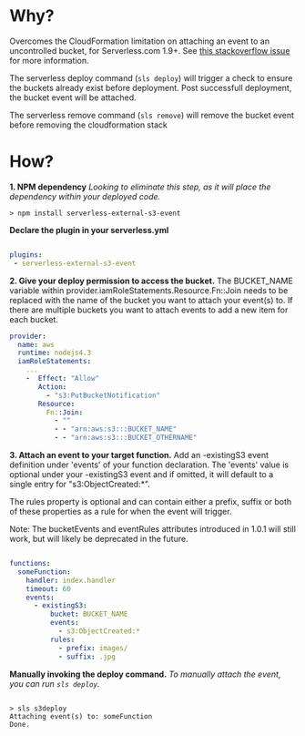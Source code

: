 # Why?
Overcomes the CloudFormation limitation on attaching an event to an uncontrolled bucket, for Serverless.com 1.9+. See [this stackoverflow issue](http://serverfault.com/questions/610788/using-cloudformation-with-an-existing-s3-bucket) for more information.

The serverless deploy command (```sls deploy```) will trigger a check to ensure the buckets already exist before deployment.
Post successfull deployment, the bucket event will be attached.

The serverless remove command (```sls remove```) will remove the bucket event before removing the cloudformation stack

# How?

**1. NPM dependency**
_Looking to eliminate this step, as it will place the dependency within your deployed code._
```
> npm install serverless-external-s3-event
```

**Declare the plugin in your serverless.yml**
```serverless.yml

plugins:
 - serverless-external-s3-event

```

**2. Give your deploy permission to access the bucket.**
The BUCKET_NAME variable within provider.iamRoleStatements.Resource.Fn::Join needs to be replaced with the name of the bucket you want to attach your event(s) to.  If there are multiple buckets you want to attach events to add a new item for each bucket.

```serverless.yml
provider:
  name: aws
  runtime: nodejs4.3
  iamRoleStatements:
    ...
    -  Effect: "Allow"
       Action:
         - "s3:PutBucketNotification"
       Resource:
         Fn::Join:
           - ""
           - - "arn:aws:s3:::BUCKET_NAME"
           - - "arn:aws:s3:::BUCKET_OTHERNAME"
```

**3. Attach an event to your target function.**
Add an -existingS3 event definition under 'events' of your function declaration. The 'events' value is optional under your -existingS3 event and if omitted, it will default to a single entry for "s3:ObjectCreated:*".

The rules property is optional and can contain either a prefix, suffix or both of these properties as a rule for when the event will trigger.

Note: The bucketEvents and eventRules attributes introduced in 1.0.1 will still work, but will likely be deprecated in the future.

```serverless.yml

functions:
  someFunction:
    handler: index.handler
    timeout: 60
    events:
      - existingS3:
          bucket: BUCKET_NAME
          events:
            - s3:ObjectCreated:*
          rules:
            - prefix: images/
            - suffix: .jpg
```

**Manually invoking the deploy command.**
_To manually attach the event, you can run ```sls deploy```._


```

> sls s3deploy
Attaching event(s) to: someFunction
Done.

```